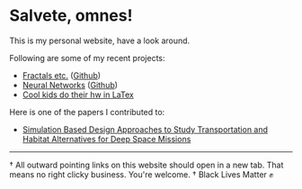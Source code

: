 # Salvete, omnes!

This is my personal website, have a look around.

Following are some of my recent projects:

* [Fractals etc.](https://tashfeen.org/fractalsetc) ([Github](https://github.com/simurgh9/fractalsetc))
* [Neural Networks](https://tashfeen.org/net) ([Github](https://github.com/simurgh9/net))
* [Cool kids do their hw in LaTex](https://github.com/simurgh9/latex-homework-class)

Here is one of the papers I contributed to:

* [Simulation Based Design Approaches to Study Transportation and Habitat Alternatives for Deep Space Missions](https://ieeexplore.ieee.org/abstract/document/8616247)

***

† All outward pointing links on this website should open in a new tab. That means no right clicky business. You're welcome.
† Black Lives Matter ✊
